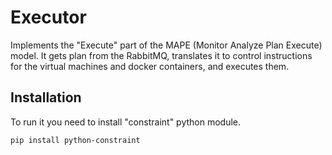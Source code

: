 # Executor

Implements the "Execute" part of the MAPE (Monitor Analyze Plan Execute) model.
It gets plan from the RabbitMQ, translates it to control instructions for the virtual machines and docker containers, and executes them.

## Installation
To run it you need to install "constraint" python module.
<p><code>pip install python-constraint</code></p>